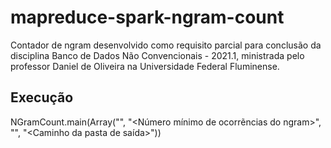 # mapreduce-spark-ngram-count
Contador de ngram desenvolvido como requisito parcial para conclusão da disciplina Banco de Dados Não Convencionais - 2021.1, ministrada pelo professor Daniel de Oliveira na Universidade Federal Fluminense. 

## Execução

NGramCount.main(Array("<Valor N do ngram>", "<Número mínimo de ocorrẽncias do ngram>", "<Caminho do arquivo origem>", "<Caminho da pasta de saída>"))
